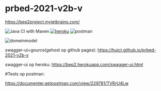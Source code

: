 # prbed-2021-v2b-v

https://bep2project.myjetbrains.com/

![Java CI with Maven](https://github.com/huict/prbed-2021-v2b-v/workflows/Java%20CI%20with%20Maven/badge.svg)
[![heroku](http://heroku-shields.herokuapp.com/bep2)](https://bep2.herokuapp.com)
![postman](https://github.com/huict/prbed-2021-v2b-v/workflows/postman/badge.svg)

![domeinmodel](https://github.com/huict/prbed-2021-v2b-v/blob/master/class-diagram-iteratie2.jpg "domeinmodel")

swagger-ui+gource(gehost op github pages): https://huict.github.io/prbed-2021-v2b-v

swagger-ui op heroku: https://bep2.herokuapp.com/swagger-ui.html

#Tests op postman:

https://documenter.getpostman.com/view/229781/TVRrU4Lw

